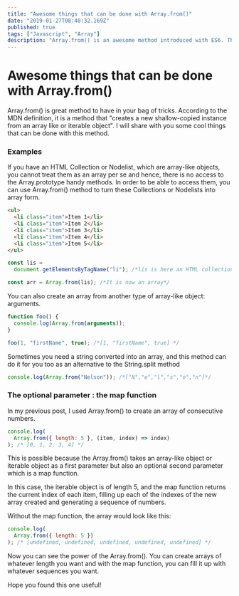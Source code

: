 ```yaml
---
title: "Awesome things that can be done with Array.from()"
date: "2019-01-27T08:40:32.169Z"
published: true
tags: ["Javascript", "Array"]
description: "Array.from() is an awesome method introduced with ES6. This post includes practical examples of how I use it."
---
```


# Awesome things that can be done with Array.from()

Array.from() is great method to have in your bag of tricks. According to the MDN definition, it is a method that "creates a new shallow-copied instance from an array like or iterable object". I will share with you some cool things that can be done with this method.

### Examples

If you have an HTML Collection or Nodelist, which are array-like objects, you cannot treat them as an array per se and hence, there is no access to the Array.prototype handy methods. In order to be able to access them, you can use Array.from() method to turn these Collections or Nodelists into array form.

```html
<ul>
  <li class="item">Item 1</li>
  <li class="item">Item 2</li>
  <li class="item">Item 3</li>
  <li class="item">Item 4</li>
  <li class="item">Item 5</li>
</ul>
```

```js
const lis =
  document.getElementsByTagName("li"); /*lis is here an HTML collection*/

const arr = Array.from(lis); /*It is now an array*/
```

You can also create an array from another type of array-like object: arguments.

```js
function foo() {
  console.log(Array.from(arguments));
}

foo(1, "firstName", true); /*[1, "firstName", true] */
```

Sometimes you need a string converted into an array, and this method can do it for you too as an alternative to the String.split method

```js
console.log(Array.from("Nelson")); /*["N","e","l","s","o","n"]*/
```

### The optional parameter : the map function

In my previous post, I used Array.from() to create an array of consecutive numbers.

```js
console.log(
  Array.from({ length: 5 }, (item, index) => index)
); /* [0, 1, 2, 3, 4] */
```

This is possible because the Array.from() takes an array-like object or iterable object as a first parameter but also an optional second parameter which is a map function.

In this case, the iterable object is of length 5, and the map function returns the current index of each item, filling up each of the indexes of the new array created and generating a sequence of numbers.

Without the map function, the array would look like this:

```js
console.log(
  Array.from({ length: 5 })
); /* [undefined, undefined, undefined, undefined, undefined] */
```

Now you can see the power of the Array.from(). You can create arrays of whatever length you want and with the map function, you can fill it up with whatever sequences you want.

Hope you found this one useful!
